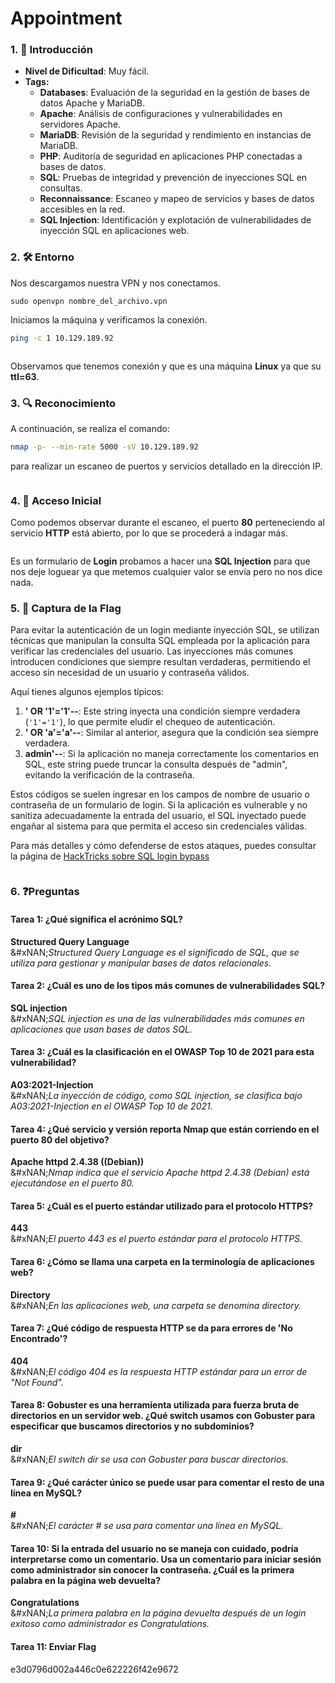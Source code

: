 # Appointment

### 1. 📝 **Introducción**

* **Nivel de Dificultad**: Muy fácil.
* **Tags:**&#x20;
  * **Databases**: Evaluación de la seguridad en la gestión de bases de datos Apache y MariaDB.
  * **Apache**: Análisis de configuraciones y vulnerabilidades en servidores Apache.
  * **MariaDB**: Revisión de la seguridad y rendimiento en instancias de MariaDB.
  * **PHP**: Auditoría de seguridad en aplicaciones PHP conectadas a bases de datos.
  * **SQL**: Pruebas de integridad y prevención de inyecciones SQL en consultas.
  * **Reconnaissance**: Escaneo y mapeo de servicios y bases de datos accesibles en la red.
  * **SQL Injection**: Identificación y explotación de vulnerabilidades de inyección SQL en aplicaciones web.

### 2. 🛠️ **Entorno**

Nos descargamos nuestra VPN y nos conectamos.

```
sudo openvpn nombre_del_archivo.vpn
```

Iniciamos la máquina y verificamos la conexión.

```bash
ping -c 1 10.129.189.92
```

<figure><img src="../../../.gitbook/assets/image (57).png" alt=""><figcaption></figcaption></figure>

Observamos que tenemos conexión y que es una máquina **Linux** ya que su **ttl=63**.

### 3. 🔍 **Reconocimiento**

A continuación, se realiza el comando:

```bash
nmap -p- --min-rate 5000 -sV 10.129.189.92
```

para realizar un escaneo de puertos y servicios detallado en la dirección IP.

<figure><img src="../../../.gitbook/assets/image (58).png" alt=""><figcaption></figcaption></figure>

### 4. 🚪 **Acceso Inicial**

Como podemos observar durante el escaneo, el puerto **80** perteneciendo al servicio **HTTP** está abierto, por lo que se procederá a indagar más.

<figure><img src="../../../.gitbook/assets/image (59).png" alt=""><figcaption></figcaption></figure>

Es un formulario de **Login** probamos a hacer una **SQL Injection** para que nos deje loguear ya que metemos cualquier valor se envía pero no nos dice nada.

### 5. 🔑 **Captura de la Flag**

Para evitar la autenticación de un login mediante inyección SQL, se utilizan técnicas que manipulan la consulta SQL empleada por la aplicación para verificar las credenciales del usuario. Las inyecciones más comunes introducen condiciones que siempre resultan verdaderas, permitiendo el acceso sin necesidad de un usuario y contraseña válidos.

Aquí tienes algunos ejemplos típicos:

1. **' OR '1'='1'--**: Este string inyecta una condición siempre verdadera (`'1'='1'`), lo que permite eludir el chequeo de autenticación.
2. **' OR 'a'='a'--**: Similar al anterior, asegura que la condición sea siempre verdadera.
3. **admin'--**: Si la aplicación no maneja correctamente los comentarios en SQL, este string puede truncar la consulta después de "admin", evitando la verificación de la contraseña.

Estos códigos se suelen ingresar en los campos de nombre de usuario o contraseña de un formulario de login. Si la aplicación es vulnerable y no sanitiza adecuadamente la entrada del usuario, el SQL inyectado puede engañar al sistema para que permita el acceso sin credenciales válidas.

Para más detalles y cómo defenderse de estos ataques, puedes consultar la página de [HackTricks sobre SQL login bypass](https://github.com/HackTricks-wiki/hacktricks/blob/master/pentesting-web/login-bypass/sql-login-bypass.md)​

<figure><img src="../../../.gitbook/assets/image (60).png" alt=""><figcaption></figcaption></figure>

### 6. ❓Preguntas

#### **Tarea 1:** ¿Qué significa el acrónimo SQL?

**Structured Query Language**\
&#xNAN;_&#x53;tructured Query Language es el significado de SQL, que se utiliza para gestionar y manipular bases de datos relacionales._

#### **Tarea 2:** ¿Cuál es uno de los tipos más comunes de vulnerabilidades SQL?

**SQL injection**\
&#xNAN;_&#x53;QL injection es una de las vulnerabilidades más comunes en aplicaciones que usan bases de datos SQL._

#### **Tarea 3:** ¿Cuál es la clasificación en el OWASP Top 10 de 2021 para esta vulnerabilidad?

**A03:2021-Injection**\
&#xNAN;_&#x4C;a inyección de código, como SQL injection, se clasifica bajo A03:2021-Injection en el OWASP Top 10 de 2021._

#### **Tarea 4:** ¿Qué servicio y versión reporta Nmap que están corriendo en el puerto 80 del objetivo?

**Apache httpd 2.4.38 ((Debian))**\
&#xNAN;_&#x4E;map indica que el servicio Apache httpd 2.4.38 (Debian) está ejecutándose en el puerto 80._

#### **Tarea 5:** ¿Cuál es el puerto estándar utilizado para el protocolo HTTPS?

**443**\
&#xNAN;_&#x45;l puerto 443 es el puerto estándar para el protocolo HTTPS._

#### **Tarea 6:** ¿Cómo se llama una carpeta en la terminología de aplicaciones web?

**Directory**\
&#xNAN;_&#x45;n las aplicaciones web, una carpeta se denomina directory._

#### Tarea 7: ¿Qué código de respuesta HTTP se da para errores de 'No Encontrado'?

**404**\
&#xNAN;_&#x45;l código 404 es la respuesta HTTP estándar para un error de "Not Found"._

#### **Tarea 8:** Gobuster es una herramienta utilizada para fuerza bruta de directorios en un servidor web. ¿Qué switch usamos con Gobuster para especificar que buscamos directorios y no subdominios?

**dir**\
&#xNAN;_&#x45;l switch dir se usa con Gobuster para buscar directorios._

#### **Tarea 9:** ¿Qué carácter único se puede usar para comentar el resto de una línea en MySQL?

**#**\
&#xNAN;_&#x45;l carácter # se usa para comentar una línea en MySQL._

#### **Tarea 10:** Si la entrada del usuario no se maneja con cuidado, podría interpretarse como un comentario. Usa un comentario para iniciar sesión como administrador sin conocer la contraseña. ¿Cuál es la primera palabra en la página web devuelta?

**Congratulations**\
&#xNAN;_&#x4C;a primera palabra en la página devuelta después de un login exitoso como administrador es Congratulations._

#### Tarea 11: Enviar Flag

e3d0796d002a446c0e622226f42e9672

<figure><img src="../../../.gitbook/assets/image (61).png" alt=""><figcaption></figcaption></figure>
